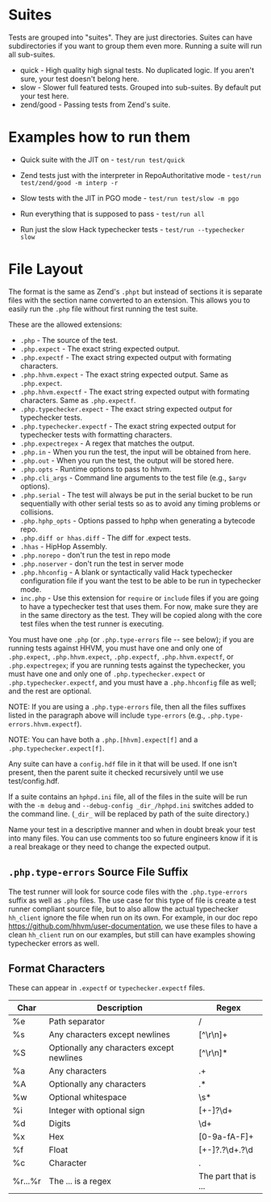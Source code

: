 # Suites

Tests are grouped into "suites". They are just directories. Suites can have
subdirectories if you want to group them even more. Running a suite will run
all sub-suites.

* quick - High quality high signal tests. No duplicated logic. If you aren't
  sure, your test doesn't belong here.
* slow - Slower full featured tests. Grouped into sub-suites. By default put
  your test here.
* zend/good - Passing tests from Zend's suite.

# Examples how to run them

* Quick suite with the JIT on -
`test/run test/quick`

* Zend tests just with the interpreter in RepoAuthoritative mode -
`test/run test/zend/good -m interp -r`

* Slow tests with the JIT in PGO mode -
`test/run test/slow -m pgo`

* Run everything that is supposed to pass -
`test/run all`

* Run just the slow Hack typechecker tests -
`test/run --typechecker slow`

# File Layout

The format is the same as Zend's `.phpt` but instead of sections it is
separate files with the section name converted to an extension. This allows
you to easily run the `.php` file without first running the test suite.

These are the allowed extensions:

* `.php` - The source of the test.
* `.php.expect` - The exact string expected output.
* `.php.expectf` - The exact string expected output with formating characters.
* `.php.hhvm.expect` - The exact string expected output. Same as `.php.expect`.
* `.php.hhvm.expectf` - The exact string expected output with formating characters. Same as `.php.expectf`.
* `.php.typechecker.expect` - The exact string expected output for typechecker tests.
* `.php.typechecker.expectf` - The exact string expected output for typechecker tests with formatting characters.
* `.php.expectregex` - A regex that matches the output.
* `.php.in` - When you run the test, the input will be obtained from here.
* `.php.out` - When you run the test, the output will be stored here.
* `.php.opts` - Runtime options to pass to hhvm.
* `.php.cli_args` - Command line arguments to the test file (e.g., `$argv` options).
* `.php.serial` - The test will always be put in the serial bucket to be run sequentially with other serial tests so as to avoid any timing problems or collisions.
* `.php.hphp_opts` - Options passed to hphp when generating a bytecode repo.
* `.php.diff or hhas.diff` - The diff for .expect tests.
* `.hhas` - HipHop Assembly.
* `.php.norepo` - don't run the test in repo mode
* `.php.noserver` - don't run the test in server mode
* `.php.hhconfig` - A blank or syntactically valid Hack typechecker configuration file if you want the test to be able to be run in typechecker mode.
* `inc.php` - Use this extension for `require` or `include` files if you are going to have a typechecker test that uses them. For now, make sure they are in the same directory as the test. They will be copied along with the core test files when the test runner is executing.

You must have one `.php` (or `.php.type-errors` file -- see below); if you are
running tests against HHVM, you must have one and only one of `.php.expect`,
`.php.hhvm.expect`, `.php.expectf`, `.php.hhvm.expectf`, or
`.php.expectregex`; if you are running tests against the  typechecker, you
must have one and only one of `.php.typechecker.expect` or
`.php.typechecker.expectf`, and you must have a `.php.hhconfig` file as well;
and the rest are optional.

NOTE: If you are using a `.php.type-errors` file, then all the files suffixes listed in the paragraph above will include `type-errors` (e.g., `.php.type-errors.hhvm.expectf`).

NOTE: You can have both a `.php.[hhvm].expect[f]` and a 
`.php.typechecker.expect[f]`.

Any suite can have a `config.hdf` file in it that will be used. If one isn't
present, then the parent suite it checked recursively until we use
test/config.hdf.

If a suite contains an `hphpd.ini` file, all of the files in the suite will be
run with the `-m debug` and `--debug-config _dir_/hphpd.ini` switches added to
the command line. (`_dir_` will be replaced by path of the suite directory.)

Name your test in a descriptive manner and when in doubt break your test into
many files. You can use comments too so future engineers know if it is a real
breakage or they need to change the expected output.

## `.php.type-errors` Source File Suffix

The test runner will look for source code files with the `.php.type-errors`
suffix as well as `.php` files. The use case for this type of file is create a
test runner compliant source file, but to also allow the actual typechecker
`hh_client` ignore the file when run on its own. For example, in our doc repo
https://github.com/hhvm/user-documentation, we use these files to have a clean
`hh_client` run on our examples, but still can have examples showing
typechecker errors as well.

## Format Characters

These can appear in `.expectf` or `typechecker.expectf` files.

| Char    | Description                                | Regex
|---------|--------------------------------------------|-------
| %e      | Path separator                             | \/
| %s      | Any characters except newlines             | [^\r\n]+
| %S      | Optionally any characters except newlines  | [^\r\n]*
| %a      | Any characters                             | .+
| %A      | Optionally any characters                  | .*
| %w      | Optional whitespace                        | \s*
| %i      | Integer with optional sign                 | [+-]?\d+
| %d      | Digits                                     | \d+
| %x      | Hex                                        | [0-9a-fA-F]+
| %f      | Float                                      | [+-]?\.?\d+\.?\d|(?:[Ee][+-]?\d+)?
| %c      | Character                                  | .
| %r...%r | The ... is a regex                         | The part that is ...
